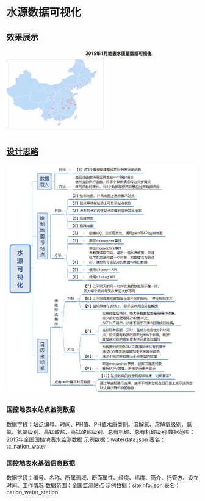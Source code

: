 # 水源数据可视化

## 效果展示
![效果](./GIF.gif)

## [设计思路](./mind.svg)
![思路](./mind.png)

### 国控地表水站点监测数据
数据字段：站点编号、时间、PH值、PH值水质类别、溶解氧、溶解氧级别、氨氮、氨氮级别、高锰酸盐、高锰酸盐级别、总有机碳、总有机碳级别
数据范围：2015年全国国控地表水监测数据
示例数据：waterdata.json
表名：tc_nation_water

### 国控地表水基础信息数据
数据字段：编号、名称、所属流域、断面属性、经度、纬度、简介、托管方、设立时间、工作情况
数据范围：全国监测站点
示例数据：siteInfo.json
表名：nation_water_station